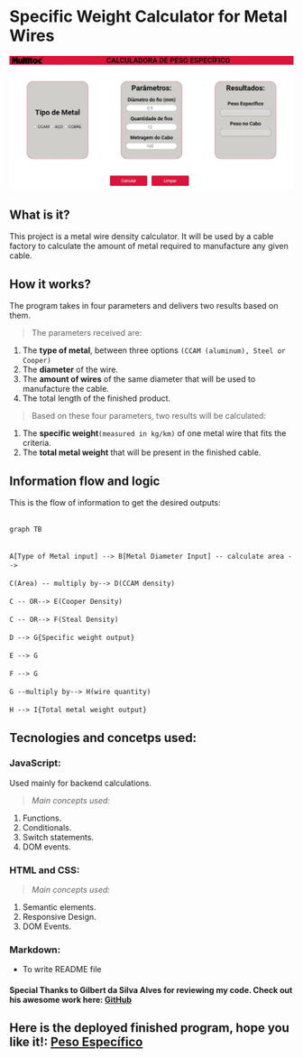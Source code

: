 # Specific Weight Calculator for Metal Wires


![alt screenshot of the program](/resources/img/program.JPG "Program screenshot")


## What is it?
This project is a metal wire density calculator. It will be used by a cable factory to calculate the amount of metal required to manufacture any given cable.

## How it works?
The program takes in four parameters and delivers two results based on them.

> The parameters received are:

1. The ****type of metal****, between three options ` (CCAM (aluminum), Steel or Cooper) `
2. The ****diameter**** of the wire.
3. The ****amount of wires**** of the same diameter that will be used to manufacture the cable.
4. The total length of the finished product.

> Based on these four parameters, two results will be calculated:

1. The ****specific weight****` (measured in kg/km) ` of one metal wire that fits the criteria.
2. The ****total metal weight**** that will be present in the finished cable.

## Information flow and logic
This is the flow of information to get the desired outputs:

```mermaid

graph TB


A[Type of Metal input] --> B[Metal Diameter Input] -- calculate area -->

C(Area) -- multiply by--> D(CCAM density)

C -- OR--> E(Cooper Density)

C -- OR--> F(Steal Density)

D --> G{Specific weight output}

E --> G

F --> G

G --multiply by--> H(wire quantity)

H --> I{Total metal weight output}

```

## Tecnologies and concetps used:

### **JavaScript:**

Used mainly for backend calculations.

>*Main concepts used:*


1. Functions.
2. Conditionals.
3. Switch statements.
4. DOM events.

### **HTML and CSS:**

>*Main concepts used:*

1. Semantic elements.
2. Responsive Design.
3. DOM Events.

### **Markdown:**

- To write README file

#### **Special Thanks** to Gilbert da Silva Alves for reviewing my code. Check out his awesome work here: [GitHub](https://github.com/xGilber)



## Here is the deployed finished program, hope you like it!: [Peso Específico](https://ribeiroallison.github.io/peso-especifico/)